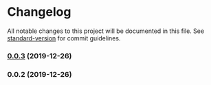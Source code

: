 # Changelog

All notable changes to this project will be documented in this file. See [standard-version](https://github.com/conventional-changelog/standard-version) for commit guidelines.

### [0.0.3](https://github.com/Plugin-contrib/jest-liveserver/compare/v0.0.2...v0.0.3) (2019-12-26)



### 0.0.2 (2019-12-26)
